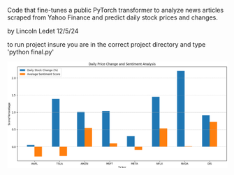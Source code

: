 Code that fine-tunes a public PyTorch transformer to analyze news articles scraped from Yahoo Finance and predict daily stock prices and changes.

by Lincoln Ledet
12/5/24

to run project insure you are in the correct project directory and type 'python final.py'

![Alt Text](images/figure1.png)
